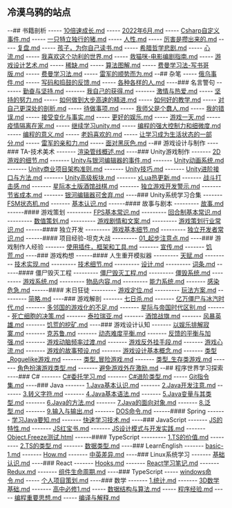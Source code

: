 ## 冷漠乌鸦的站点 
 --## 书籍剖析
----- [10倍速成长.md](.//书籍剖析/10倍速成长.md)
----- [2022年6月.md](.//书籍剖析/2022年6月.md)
----- [Csharp自定义事件.md](.//书籍剖析/Csharp自定义事件.md)
----- [一只特立独行的猪.md](.//书籍剖析/一只特立独行的猪.md)
----- [人性.md](.//书籍剖析/人性.md)
----- [厉害是攒出来的.md](.//书籍剖析/厉害是攒出来的.md)
----- [复盘.md](.//书籍剖析/复盘.md)
----- [孩子，为你自己读书.md](.//书籍剖析/孩子，为你自己读书.md)
----- [希腊哲学悲剧.md](.//书籍剖析/希腊哲学悲剧.md)
----- [心流.md](.//书籍剖析/心流.md)
----- [我喜欢这个功利的世界.md](.//书籍剖析/我喜欢这个功利的世界.md)
----- [救猫咪-电影编剧指南.md](.//书籍剖析/救猫咪-电影编剧指南.md)
----- [游戏设计艺术.md](.//书籍剖析/游戏设计艺术.md)
----- [稀缺.md](.//书籍剖析/稀缺.md)
----- [算法图解.md](.//书籍剖析/算法图解.md)
----- [费曼学习法-写书哥版.md](.//书籍剖析/费曼学习法-写书哥版.md)
----- [费曼学习法.md](.//书籍剖析/费曼学习法.md)
----- [雷军的顺势而为.md](.//书籍剖析/雷军的顺势而为.md) 
 --## 杂笔
----- [俄乌事件.md](.//杂笔/俄乌事件.md)
----- [写码和捣鼓的反馈.md](.//杂笔/写码和捣鼓的反馈.md)
----- [各种各样的人.md](.//杂笔/各种各样的人.md)
----### 名言警句
------- [勤奋与坚持.md](.//杂笔/名言警句/勤奋与坚持.md)
------- [我自己的获得.md](.//杂笔/名言警句/我自己的获得.md)
------- [激情与热爱.md](.//杂笔/名言警句/激情与热爱.md)
----- [坚持的努力.md](.//杂笔/坚持的努力.md)
----- [如何做到大步高速的精进.md](.//杂笔/如何做到大步高速的精进.md)
----- [如何好的教学.md](.//杂笔/如何好的教学.md)
----- [对自己更深处的剖析.md](.//杂笔/对自己更深处的剖析.md)
----- [待做事项.md](.//杂笔/待做事项.md)
----- [我师父是个蠢人.md](.//杂笔/我师父是个蠢人.md)
----- [我的错误.md](.//杂笔/我的错误.md)
----- [接受变化与事实.md](.//杂笔/接受变化与事实.md)
----- [更好的娱乐.md](.//杂笔/更好的娱乐.md)
----- [游戏一天.md](.//杂笔/游戏一天.md)
----- [疫情隔离在家.md](.//杂笔/疫情隔离在家.md)
----- [继续学习unity.md](.//杂笔/继续学习unity.md)
----- [编程的强大控制力和细微度.md](.//杂笔/编程的强大控制力和细微度.md)
----- [编程的意义.md](.//杂笔/编程的意义.md)
----- [老妈喜欢的.md](.//杂笔/老妈喜欢的.md)
----- [让学习成为生活状态的一部分.md](.//杂笔/让学习成为生活状态的一部分.md)
----- [雷军的亲和力.md](.//杂笔/雷军的亲和力.md)
----- [面对黑灰色.md](.//杂笔/面对黑灰色.md) 
 --## 游戏设计与制作
----### TA-技术美术
------- [渲染管线概述.md](.//游戏设计与制作/TA-技术美术/渲染管线概述.md)
----### Unity游戏制作
------- [2D游戏的细节.md](.//游戏设计与制作/Unity游戏制作/2D游戏的细节.md)
------- [Unity与银河编辑器的事件.md](.//游戏设计与制作/Unity游戏制作/Unity与银河编辑器的事件.md)
------- [Unity动画系统.md](.//游戏设计与制作/Unity游戏制作/Unity动画系统.md)
------- [Unity商业项目架构准则.md](.//游戏设计与制作/Unity游戏制作/Unity商业项目架构准则.md)
------- [Unity技巧.md](.//游戏设计与制作/Unity游戏制作/Unity技巧.md)
------- [Unity进阶接口与方法.md](.//游戏设计与制作/Unity游戏制作/Unity进阶接口与方法.md)
------- [Unity高级板块.md](.//游戏设计与制作/Unity游戏制作/Unity高级板块.md)
------- [xLua热更新.md](.//游戏设计与制作/Unity游戏制作/xLua热更新.md)
------- [战斗打击感.md](.//游戏设计与制作/Unity游戏制作/战斗打击感.md)
------- [星际本土版酒馆战棋.md](.//游戏设计与制作/Unity游戏制作/星际本土版酒馆战棋.md)
------- [独立游戏开发警示.md](.//游戏设计与制作/Unity游戏制作/独立游戏开发警示.md)
------- [节省成本.md](.//游戏设计与制作/Unity游戏制作/节省成本.md)
------- [银河编辑器可舍弃.md](.//游戏设计与制作/Unity游戏制作/银河编辑器可舍弃.md)
----### Unity系统学习合集
------- [FSM状态机.md](.//游戏设计与制作/Unity系统学习合集/FSM状态机.md)
------- [基本认识.md](.//游戏设计与制作/Unity系统学习合集/基本认识.md)
------#### 故事与剧本
--------- [故事.md](.//游戏设计与制作/Unity系统学习合集/故事与剧本/故事.md)
------#### 游戏策划
--------- [FPS基本常识.md](.//游戏设计与制作/Unity系统学习合集/游戏策划/FPS基本常识.md)
--------- [回合制基本常识.md](.//游戏设计与制作/Unity系统学习合集/游戏策划/回合制基本常识.md)
--------- [数值策划.md](.//游戏设计与制作/Unity系统学习合集/游戏策划/数值策划.md)
--------- [游戏剧情和文案.md](.//游戏设计与制作/Unity系统学习合集/游戏策划/游戏剧情和文案.md)
--------- [游戏策划行业常识.md](.//游戏设计与制作/Unity系统学习合集/游戏策划/游戏策划行业常识.md)
------#### 独立开发
--------- [游戏基本细节.md](.//游戏设计与制作/Unity系统学习合集/独立开发/游戏基本细节.md)
--------- [独立开发者常识.md](.//游戏设计与制作/Unity系统学习合集/独立开发/独立开发者常识.md)
------#### 项目经验-坦克大战
--------- [01_起步注意点.md](.//游戏设计与制作/Unity系统学习合集/项目经验-坦克大战/01_起步注意点.md)
----### 游戏制作人经验
------- [使用插件，框架和工具.md](.//游戏设计与制作/游戏制作人经验/使用插件，框架和工具.md)
------- [宣传.md](.//游戏设计与制作/游戏制作人经验/宣传.md)
------- [饥荒.md](.//游戏设计与制作/游戏制作人经验/饥荒.md)
----### 游戏构想
------#### 人生重开模拟器
--------- [天赋.md](.//游戏设计与制作/游戏构想/人生重开模拟器/天赋.md)
--------- [技术实现.md](.//游戏设计与制作/游戏构想/人生重开模拟器/技术实现.md)
--------- [技术细节.md](.//游戏设计与制作/游戏构想/人生重开模拟器/技术细节.md)
--------- [设计.md](.//游戏设计与制作/游戏构想/人生重开模拟器/设计.md)
--------- [词条.md](.//游戏设计与制作/游戏构想/人生重开模拟器/词条.md)
------#### 僵尸毁灭工程
--------- [僵尸毁灭工程.md](.//游戏设计与制作/游戏构想/僵尸毁灭工程/僵尸毁灭工程.md)
--------- [僵毁系统.md](.//游戏设计与制作/游戏构想/僵尸毁灭工程/僵毁系统.md)
--------- [游戏系统.md](.//游戏设计与制作/游戏构想/僵尸毁灭工程/游戏系统.md)
--------- [物品内容.md](.//游戏设计与制作/游戏构想/僵尸毁灭工程/物品内容.md)
--------- [能力系统.md](.//游戏设计与制作/游戏构想/僵尸毁灭工程/能力系统.md)
------- [感染危急.md](.//游戏设计与制作/游戏构想/感染危急.md)
------#### 末日狂徒
--------- [游戏定位.md](.//游戏设计与制作/游戏构想/末日狂徒/游戏定位.md)
--------- [玩法方案.md](.//游戏设计与制作/游戏构想/末日狂徒/玩法方案.md)
--------- [简略.md](.//游戏设计与制作/游戏构想/末日狂徒/简略.md)
----### 游戏解剖
------- [七日杀.md](.//游戏设计与制作/游戏解剖/七日杀.md)
------- [亿万僵尸与冰汽时代.md](.//游戏设计与制作/游戏解剖/亿万僵尸与冰汽时代.md)
------- [多邻国的游戏化的不足.md](.//游戏设计与制作/游戏解剖/多邻国的游戏化的不足.md)
------- [星际与帝国时代区别.md](.//游戏设计与制作/游戏解剖/星际与帝国时代区别.md)
------- [死亡细胞的决策.md](.//游戏设计与制作/游戏解剖/死亡细胞的决策.md)
------- [泰拉瑞亚.md](.//游戏设计与制作/游戏解剖/泰拉瑞亚.md)
------- [酒馆战旗.md](.//游戏设计与制作/游戏解剖/酒馆战旗.md)
------- [风暴英雄.md](.//游戏设计与制作/游戏解剖/风暴英雄.md)
------- [饥荒的挖矿.md](.//游戏设计与制作/游戏解剖/饥荒的挖矿.md)
----### 游戏设计认知
------- [以娱乐排解寂寞.md](.//游戏设计与制作/游戏设计认知/以娱乐排解寂寞.md)
------- [克苏鲁.md](.//游戏设计与制作/游戏设计认知/克苏鲁.md)
------- [动态难度平衡.md](.//游戏设计与制作/游戏设计认知/动态难度平衡.md)
------- [反馈的平衡与加强.md](.//游戏设计与制作/游戏设计认知/反馈的平衡与加强.md)
------- [游戏动脑频率过渡.md](.//游戏设计与制作/游戏设计认知/游戏动脑频率过渡.md)
------- [游戏反外挂手段.md](.//游戏设计与制作/游戏设计认知/游戏反外挂手段.md)
------- [游戏心流.md](.//游戏设计与制作/游戏设计认知/游戏心流.md)
------- [游戏的故事预设.md](.//游戏设计与制作/游戏设计认知/游戏的故事预设.md)
------- [游戏设计基本概念.md](.//游戏设计与制作/游戏设计认知/游戏设计基本概念.md)
------- [类型_Roguelike游戏.md](.//游戏设计与制作/游戏设计认知/类型_Roguelike游戏.md)
------- [类型_冒险游戏.md](.//游戏设计与制作/游戏设计认知/类型_冒险游戏.md)
------- [类型_生存类游戏.md](.//游戏设计与制作/游戏设计认知/类型_生存类游戏.md)
------- [角色扮演游戏类型.md](.//游戏设计与制作/游戏设计认知/角色扮演游戏类型.md)
------- [避免游戏外在激励.md](.//游戏设计与制作/游戏设计认知/避免游戏外在激励.md) 
 --## 程序世界学习探索
----### C#
------- [C#委托学习.md](.//程序世界学习探索/C#/C#委托学习.md)
------- [C#进阶类型.md](.//程序世界学习探索/C#/C#进阶类型.md)
----- [Git指令集.md](.//程序世界学习探索/Git指令集.md)
----### Java
------- [1.Java基本认识.md](.//程序世界学习探索/Java/1.Java基本认识.md)
------- [2.Java开发注意.md](.//程序世界学习探索/Java/2.Java开发注意.md)
------- [3.转义字符.md](.//程序世界学习探索/Java/3.转义字符.md)
------- [4.Java基本语法.md](.//程序世界学习探索/Java/4.Java基本语法.md)
------- [5.Java变量与其类型.md](.//程序世界学习探索/Java/5.Java变量与其类型.md)
------- [6.Java的方法.md](.//程序世界学习探索/Java/6.Java的方法.md)
------- [7.Java的面向对象.md](.//程序世界学习探索/Java/7.Java的面向对象.md)
------- [8.泛型.md](.//程序世界学习探索/Java/8.泛型.md)
------- [9.输入与输出.md](.//程序世界学习探索/Java/9.输入与输出.md)
------- [DOS命令.md](.//程序世界学习探索/Java/DOS命令.md)
------#### Spring
------- [学习Java要知.md](.//程序世界学习探索/Java/学习Java要知.md)
------- [快速学习技术.md](.//程序世界学习探索/Java/快速学习技术.md)
----### JavaScript
------- [JS的特性.md](.//程序世界学习探索/JavaScript/JS的特性.md)
------- [JS红宝书.md](.//程序世界学习探索/JavaScript/JS红宝书.md)
------- [JS设计模式与开发实践.md](.//程序世界学习探索/JavaScript/JS设计模式与开发实践.md)
------- [Object.Freeze测试.html](.//程序世界学习探索/JavaScript/Object.Freeze测试.html)
------#### TypeScript
--------- [1.TS的价值.md](.//程序世界学习探索/JavaScript/TypeScript/1.TS的价值.md)
--------- [2.TS的类型.md](.//程序世界学习探索/JavaScript/TypeScript/2.TS的类型.md)
------- [数据类型.md](.//程序世界学习探索/JavaScript/数据类型.md)
----### LearnEnglish
------- [basic-1.md](.//程序世界学习探索/LearnEnglish/basic-1.md)
------- [How.md](.//程序世界学习探索/LearnEnglish/How.md)
------- [中英差异.md](.//程序世界学习探索/LearnEnglish/中英差异.md)
----### Linux系统学习
------- [基础认识.md](.//程序世界学习探索/Linux系统学习/基础认识.md)
----### React
------- [Hooks.md](.//程序世界学习探索/React/Hooks.md)
------- [React学习笔记.md](.//程序世界学习探索/React/React学习笔记.md)
------- [Redux.md](.//程序世界学习探索/React/Redux.md)
------- [组件生命周期.md](.//程序世界学习探索/React/组件生命周期.md)
----### TypeScript
----- [windows命令.md](.//程序世界学习探索/windows命令.md)
----- [个人项目策划.md](.//程序世界学习探索/个人项目策划.md)
----### 数学
------- [1.统计.md](.//程序世界学习探索/数学/1.统计.md)
------- [3D数学基础.md](.//程序世界学习探索/数学/3D数学基础.md)
------- [高中必修1.md](.//程序世界学习探索/数学/高中必修1.md)
----- [数据结构与算法.md](.//程序世界学习探索/数据结构与算法.md)
----- [程序经验.md](.//程序世界学习探索/程序经验.md)
----- [编程重要思想.md](.//程序世界学习探索/编程重要思想.md)
----- [编译与解释.md](.//程序世界学习探索/编译与解释.md)